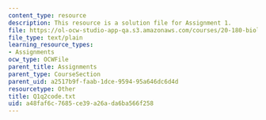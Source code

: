 ```yaml
---
content_type: resource
description: This resource is a solution file for Assignment 1.
file: https://ol-ocw-studio-app-qa.s3.amazonaws.com/courses/20-180-biological-engineering-programming-spring-2006/a48faf6c7685ce39a26ada6ba566f258_Q1q2code.txt
file_type: text/plain
learning_resource_types:
- Assignments
ocw_type: OCWFile
parent_title: Assignments
parent_type: CourseSection
parent_uid: a2517b9f-faab-1dce-9594-95a646dc6d4d
resourcetype: Other
title: Q1q2code.txt
uid: a48faf6c-7685-ce39-a26a-da6ba566f258
---
```

